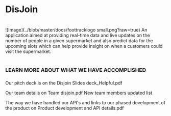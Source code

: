 
# <h1> DisJoin <h1>
![Image](../blob/master/docs/foottracklogo small.png?raw=true)
An application aimed at providing real-time data and live updates on the number 
of people in a given supermarket and also predict data for the upcoming slots 
which can help provide insight on when a customers could visit the supermarket.

# <h3> LEARN MORE ABOUT WHAT WE HAVE ACCOMPLISHED <h3>

Our pitch deck is on the Disjoin Slides deck_Helpful.pdf

Our team details on Team disjoin.pdf
New team members updated list 

The way we have handled our API's and links to our phased development of the product on Product development and API details.pdf 
